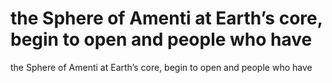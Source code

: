 # the Sphere of Amenti at Earth’s core, begin to open and people who have

the Sphere of Amenti at Earth’s core, begin to open and people who have